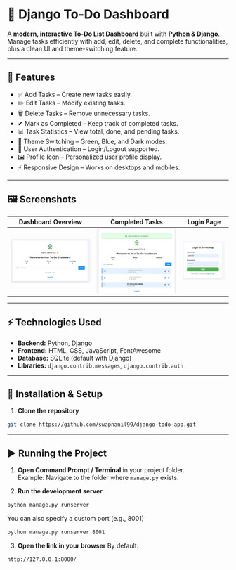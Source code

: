 # 📝 Django To-Do Dashboard

A **modern, interactive To-Do List Dashboard** built with **Python & Django**. Manage tasks efficiently with add, edit, delete, and complete functionalities, plus a clean UI and theme-switching feature.

---

## 🔹 Features

- ✅ Add Tasks – Create new tasks easily.
- ✏️ Edit Tasks – Modify existing tasks.
- 🗑 Delete Tasks – Remove unnecessary tasks.
- ✔ Mark as Completed – Keep track of completed tasks.
- 📊 Task Statistics – View total, done, and pending tasks.
- 🎨 Theme Switching – Green, Blue, and Dark modes.
- 👤 User Authentication – Login/Logout supported.
- 🖼 Profile Icon – Personalized user profile display.
- ⚡ Responsive Design – Works on desktops and mobiles.

---

## 🖼 Screenshots

| Dashboard Overview | Completed Tasks | Login Page |
|--------------------|-----------------|------------|
| ![Dashboard](screenshots/dashboard.png) | ![Completed Tasks](screenshots/completed.png) | ![Login](screenshots/Login.png) |


---

## ⚡ Technologies Used

- **Backend:** Python, Django  
- **Frontend:** HTML, CSS, JavaScript, FontAwesome  
- **Database:** SQLite (default with Django)  
- **Libraries:** `django.contrib.messages`, `django.contrib.auth`  

---

## 🚀 Installation & Setup

1. **Clone the repository**
```bash
git clone https://github.com/swapnanil99/django-todo-app.git
```
---

## ▶️ Running the Project

1. **Open Command Prompt / Terminal** in your project folder.  
   Example: Navigate to the folder where `manage.py` exists.

2. **Run the development server**
```bash
python manage.py runserver
```
You can also specify a custom port (e.g., 8001)
```bash
python manage.py runserver 8001
```
3. **Open the link in your browser**
By default:
```bash
http://127.0.0.1:8000/

